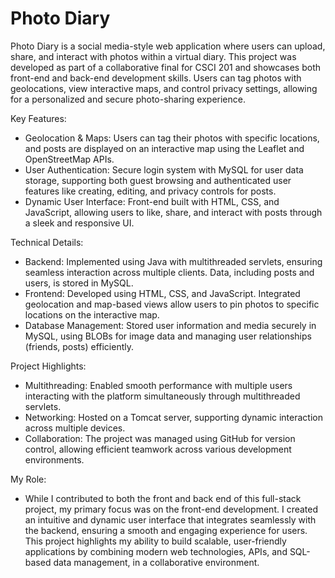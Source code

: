 # Photo Diary

Photo Diary is a social media-style web application where users can upload, share, and interact with photos within a virtual diary. This project was developed as part of a collaborative final for CSCI 201 and showcases both front-end and back-end development skills. Users can tag photos with geolocations, view interactive maps, and control privacy settings, allowing for a personalized and secure photo-sharing experience.

Key Features:
- Geolocation & Maps: Users can tag their photos with specific locations, and posts are displayed on an interactive map using the Leaflet and OpenStreetMap APIs.
- User Authentication: Secure login system with MySQL for user data storage, supporting both guest browsing and authenticated user features like creating, editing, and privacy controls for posts.
- Dynamic User Interface: Front-end built with HTML, CSS, and JavaScript, allowing users to like, share, and interact with posts through a sleek and responsive UI.

Technical Details:
- Backend: Implemented using Java with multithreaded servlets, ensuring seamless interaction across multiple clients. Data, including posts and users, is stored in MySQL.
- Frontend: Developed using HTML, CSS, and JavaScript. Integrated geolocation and map-based views allow users to pin photos to specific locations on the interactive map.
- Database Management: Stored user information and media securely in MySQL, using BLOBs for image data and managing user relationships (friends, posts) efficiently.

Project Highlights:
- Multithreading: Enabled smooth performance with multiple users interacting with the platform simultaneously through multithreaded servlets.
- Networking: Hosted on a Tomcat server, supporting dynamic interaction across multiple devices.
- Collaboration: The project was managed using GitHub for version control, allowing efficient teamwork across various development environments.

My Role:
- While I contributed to both the front and back end of this full-stack project, my primary focus was on the front-end development. I created an intuitive and dynamic user interface that integrates seamlessly with the backend, ensuring a smooth and engaging experience for users. This project highlights my ability to build scalable, user-friendly applications by combining modern web technologies, APIs, and SQL-based data management, in a collaborative environment.
